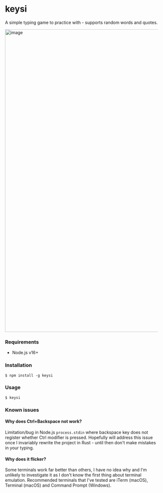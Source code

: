 # keysi

A simple typing game to practice with - supports random words and quotes.

<img width="994" alt="image" src="https://user-images.githubusercontent.com/19497414/179441616-6d9244e0-698b-438b-ad59-11f1f2ab8b61.png">

### Requirements

- Node.js v16+

### Installation

    $ npm install -g keysi

### Usage

    $ keysi
    
### Known issues

#### Why does Ctrl+Backspace not work?
Limitation/bug in Node.js `process.stdin` where backspace key does not register whether Ctrl modifier is pressed. Hopefully will address this issue once I invariably rewrite the project in Rust - until then don't make mistakes in your typing.

#### Why does it flicker?
Some terminals work far better than others, I have no idea why and I'm unlikely to investigate it as I don't know the first thing about terminal emulation. Recommended terminals that I've tested are iTerm (macOS), Terminal (macOS) and Command Prompt (Windows).


